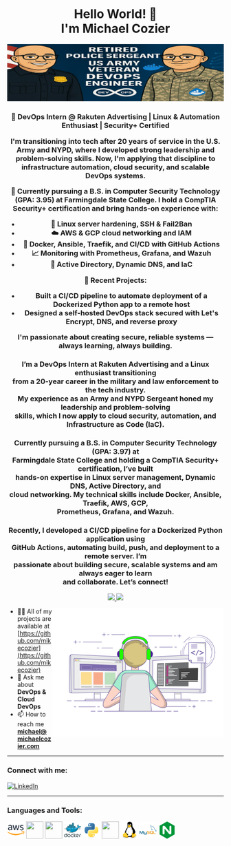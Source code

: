<h1 align="center">Hello World! 👋 <br> I'm Michael Cozier</h1>

<div align="center">
  <img src="https://github.com/mikecozier/mikecozier/blob/main/banner.jpg">
</div>

<h3 align="center">
🎯 DevOps Intern @ Rakuten Advertising | Linux & Automation Enthusiast | Security+ Certified

I'm transitioning into tech after 20 years of service in the U.S. Army and NYPD, where 
I developed strong leadership and problem-solving skills. Now, I'm applying that 
discipline to infrastructure automation, cloud security, and scalable DevOps systems.

🧠 Currently pursuing a B.S. in Computer Security Technology (GPA: 3.95) at 
Farmingdale State College. I hold a CompTIA Security+ certification and 
bring hands-on experience with:

- 🐧 Linux server hardening, SSH & Fail2Ban
- ☁️ AWS & GCP cloud networking and IAM
- 🔄 Docker, Ansible, Traefik, and CI/CD with GitHub Actions
- 📈 Monitoring with Prometheus, Grafana, and Wazuh
- 🧰 Active Directory, Dynamic DNS, and IaC

🚀 Recent Projects:
- Built a CI/CD pipeline to automate deployment of a Dockerized Python app to a remote host
- Designed a self-hosted DevOps stack secured with Let's Encrypt, DNS, and reverse proxy

I'm passionate about creating secure, reliable systems — always learning, always building.
</h3>





<h3 align="center">I’m a DevOps Intern at Rakuten Advertising and a Linux enthusiast transitioning <br>
                   from a 20-year career in the military and law enforcement to the tech industry. <br>
                   My experience as an Army and NYPD Sergeant honed my leadership and problem-solving <br>
                   skills, which I now apply to cloud security, automation, and Infrastructure as Code (IaC).</h3>

<h3 align="center">Currently pursuing a B.S. in Computer Security Technology (GPA: 3.97) at <br>
                   Farmingdale State College and holding a CompTIA Security+ certification, I’ve built <br>
                   hands-on expertise in Linux server management, Dynamic DNS, Active Directory, and <br>
                   cloud networking. My technical skills include Docker, Ansible, Traefik, AWS, GCP, <br>
                   Prometheus, Grafana, and Wazuh.</h3>

<h3 align="center">Recently, I developed a CI/CD pipeline for a Dockerized Python application using <br>
                  GitHub Actions, automating build, push, and deployment to a remote server. I’m <br>
                  passionate about building secure, scalable systems and am always eager to learn <br>
                  and collaborate. Let’s connect!</h3>

<p align="center">
  <a href="https://github.com/mikecozier">
    <img src="https://img.shields.io/github/followers/mikecozier" />
  </a>
  <a href="https://www.linkedin.com/in/michael-cozier">
    <img src="https://img.shields.io/badge/Linkedin-Michael_Cozier-blue" />
  </a>
</p>

<img align="right" alt="Coding" width="400" src="https://raw.githubusercontent.com/devSouvik/devSouvik/master/gif3.gif">

- 👨‍💻 All of my projects are available at [https://github.com/mikecozier](https://github.com/mikecozier)  
- 💬 Ask me about **DevOps & Cloud DevOps**  
- 📫 How to reach me **michael@michaelcozier.com**

---

<h3 align="left">Connect with me:</h3>
<p align="left">
  <a href="https://www.linkedin.com/in/michael-cozier" target="blank"><img align="center" src="https://raw.githubusercontent.com/rahuldkjain/github-profile-readme-generator/master/src/images/icons/Social/linked-in-alt.svg" alt="LinkedIn" height="30" width="40" /></a>
</p>

---

<h3 align="left">Languages and Tools:</h3>
<p align="left">
  <img src="https://raw.githubusercontent.com/devicons/devicon/master/icons/amazonwebservices/amazonwebservices-original-wordmark.svg" width="40" height="40"/>
  <img src="https://www.vectorlogo.zone/logos/microsoft_azure/microsoft_azure-icon.svg" width="40" height="40"/>
  <img src="https://www.vectorlogo.zone/logos/gnu_bash/gnu_bash-icon.svg" width="40" height="40"/>
  <img src="https://raw.githubusercontent.com/devicons/devicon/master/icons/docker/docker-original-wordmark.svg" width="40" height="40"/>
  <img src="https://raw.githubusercontent.com/devicons/devicon/master/icons/python/python-original.svg" width="40" height="40"/>
  <img src="https://www.vectorlogo.zone/logos/git-scm/git-scm-icon.svg" width="40" height="40"/>
  <img src="https://raw.githubusercontent.com/devicons/devicon/master/icons/linux/linux-original.svg" width="40" height="40"/>
  <img src="https://raw.githubusercontent.com/devicons/devicon/master/icons/mysql/mysql-original-wordmark.svg" width="40" height="40"/>
  <img src="https://raw.githubusercontent.com/devicons/devicon/master/icons/nginx/nginx-original.svg" width="40" height="40"/>
</p>
